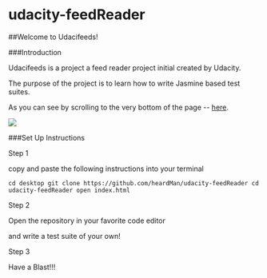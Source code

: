 # udacity-feedReader

##Welcome to Udacifeeds!

###Introduction

Udacifeeds is a project a feed reader project initial created by Udacity.

The purpose of the project is to learn how to write Jasmine based test suites.

As you can see by scrolling to the very bottom of the page -- <a href="https://heardman.github.io/udacity-feedReader/">here</a>.

<img src="https://github.com/heardMan/udacity-feedReader/img/example.gif">

###Set Up Instructions

Step 1

copy and paste the following instructions into your terminal 

`cd desktop
git clone https://github.com/heardMan/udacity-feedReader
cd udacity-feedReader
open index.html`

Step 2 

Open the repository in your favorite code editor

and write a test suite of your own!

Step 3 

Have a Blast!!!